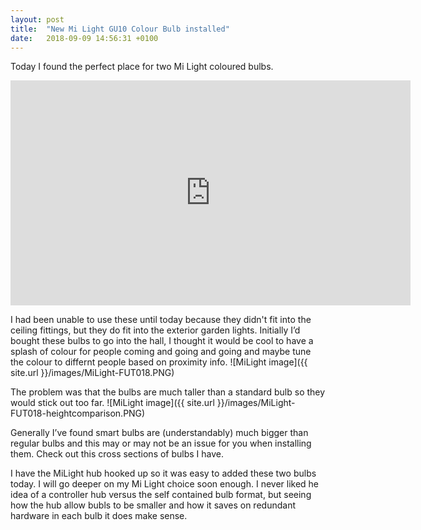 ```yaml
---
layout: post
title:  "New Mi Light GU10 Colour Bulb installed"
date:   2018-09-09 14:56:31 +0100
---
```

Today I found the perfect place for two Mi Light coloured bulbs.
<iframe width="640" height="360" src="https://www.youtube.com/embed/F4MVav4Dlac" frameborder="0" allow="autoplay; encrypted-media" allowfullscreen></iframe>

I had been unable to use these until today because they didn't fit into the ceiling fittings, but they do fit into the exterior garden lights. Initially I’d bought these bulbs to go into the hall, I thought it would be cool to have a splash of colour for people coming and going and going and maybe tune the colour to differnt people based on proximity info.
![MiLight image]({{ site.url }}/images/MiLight-FUT018.PNG)

The problem was that the bulbs are much taller than a standard bulb so they would stick out too far.
![MiLight image]({{ site.url }}/images/MiLight-FUT018-heightcomparison.PNG)

Generally I’ve found smart bulbs are (understandably) much bigger than regular bulbs and this may or may not be an issue for you when installing them. Check out this cross sections of bulbs I have.

I have the MiLight hub hooked up so it was easy to added these two bulbs today. I will go deeper on my Mi Light choice soon enough. I never liked he idea of a controller hub versus the self contained bulb format, but seeing how the hub allow bubls to be smaller and how it saves on redundant hardware in each bulb it does make sense.